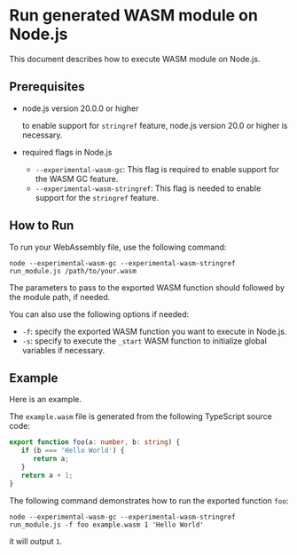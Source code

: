 # Run generated WASM module on Node.js

This document describes how to execute WASM module on Node.js.

## Prerequisites
   - node.js version 20.0.0 or higher

     to enable support for `stringref` feature, node.js version 20.0 or higher is necessary.

   - required flags in Node.js

     - `--experimental-wasm-gc`: This flag is required to enable support for the WASM GC feature.
     - `--experimental-wasm-stringref`: This flag is needed to enable support for the `stringref` feature.

## How to Run

   To run your WebAssembly file, use the following command:

   ```shell
   node --experimental-wasm-gc --experimental-wasm-stringref run_module.js /path/to/your.wasm
   ```

   The parameters to pass to the exported WASM function should followed by the module path, if needed.

   You can also use the following options if needed:

   - `-f`: specify the exported WASM function you want to execute in Node.js.
   - `-s`: specify to execute the `_start` WASM function to initialize global variables if necessary.

## Example

   Here is an example.

   The `example.wasm` file is generated from the following TypeScript source code:

   ```typescript
   export function foo(a: number, b: string) {
      if (b === 'Hello World') {
         return a;
      }
      return a + 1;
   }
   ```
   The following command demonstrates how to run the exported function `foo`:

   ```shell
   node --experimental-wasm-gc --experimental-wasm-stringref run_module.js -f foo example.wasm 1 'Hello World'
   ```

   it will output `1`.
